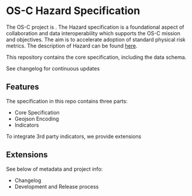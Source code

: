 # OS-C Hazard Specification

The OS-C project is  <describe OS-C project>. The Hazard specification is a foundational aspect of collaboration and data interoperability which supports the OS-C mission and objectives. The aim is to accelerate adoption of standard physical risk metrics. The description of Hazard can be found [here](https://github.com/os-climate/hazard/blob/main/HAZARD.md).

This repository contains the core specification, including the data schema.

See changelog for continuous updates

## Features

The specification in this repo contains three parts:

- Core Specification
- Geojson Encoding
- Indicators

To integrate 3rd party indicators, we provide extensions

## Extensions

See below of metadata and project info:

- Changelog
- Development and Release process
